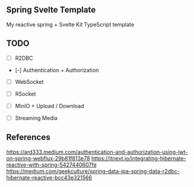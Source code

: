 Spring Svelte Template
---
My reactive spring + Svelte Kit TypeScript template

## TODO
- [ ] R2DBC
- [-] Authentication + Authorization
- [ ] WebSocket
- [ ] RSocket
- [ ] MinIO + Upload / Download
- [ ] Streaming Media


## References
https://ard333.medium.com/authentication-and-authorization-using-jwt-on-spring-webflux-29b81f813e78
https://itnext.io/integrating-hibernate-reactive-with-spring-5427440607fe
https://medium.com/geekculture/spring-data-jpa-spring-data-r2dbc-hibernate-reactive-bcc43e321566
